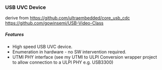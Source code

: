 ### USB UVC Device
derive from https://github.com/ultraembedded/core_usb_cdc  
            https://github.com/gowinsemi/USB-Video-Class

##### Features
* High speed USB UVC device.
* Enumeration in hardware - no SW intervention required.
* UTMI PHY interface (see my UTMI to ULPI Conversion wrapper project to allow connection to a ULPI PHY e.g. USB3300)
